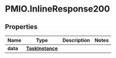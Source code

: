 # PMIO.InlineResponse200

## Properties
Name | Type | Description | Notes
------------ | ------------- | ------------- | -------------
**data** | [**TaskInstance**](TaskInstance.md) |  | 


